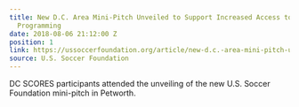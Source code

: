 ```yaml
---
title: New D.C. Area Mini-Pitch Unveiled to Support Increased Access to Youth Soccer
  Programming
date: 2018-08-06 21:12:00 Z
position: 1
link: https://ussoccerfoundation.org/article/new-d.c.-area-mini-pitch-unveiled-to-support-increased-access-to-youth-soccer-programming
source: U.S. Soccer Foundation
---
```


DC SCORES participants attended the unveiling of the new U.S. Soccer Foundation mini-pitch in Petworth.